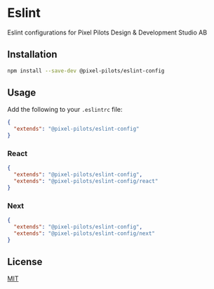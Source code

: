 # Eslint

Eslint configurations for Pixel Pilots Design & Development Studio AB

## Installation

```bash
npm install --save-dev @pixel-pilots/eslint-config
```

## Usage

Add the following to your `.eslintrc` file:

```json
{
  "extends": "@pixel-pilots/eslint-config"
}
```

### React

```json
{
  "extends": "@pixel-pilots/eslint-config",
  "extends": "@pixel-pilots/eslint-config/react"
}
```

### Next

```json
{
  "extends": "@pixel-pilots/eslint-config",
  "extends": "@pixel-pilots/eslint-config/next"
}
```

## License

[MIT](LICENSE)
